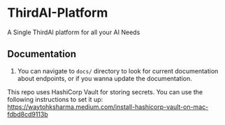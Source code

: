 # ThirdAI-Platform
A Single ThirdAI platform for all your AI Needs

## Documentation

1. You can navigate to `docs/` directory to look for current documentation about endpoints, or if you wanna update the documentation.

This repo uses HashiCorp Vault for storing secrets. You can use the following instructions to set it up:
https://waytohksharma.medium.com/install-hashicorp-vault-on-mac-fdbd8cd9113b
